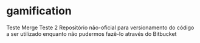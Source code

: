 # gamification

Teste Merge
Teste 2
Repositório não-oficial para versionamento do código a ser utilizado enquanto não pudermos fazê-lo através do Bitbucket
